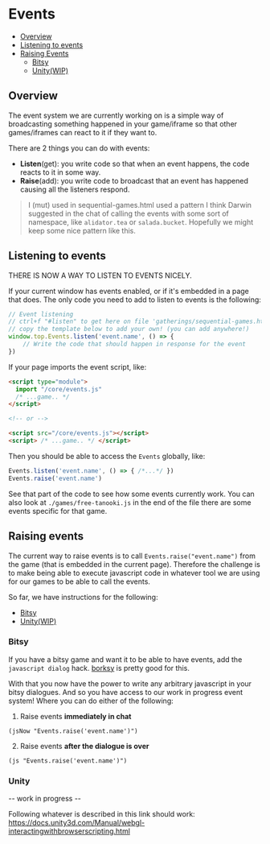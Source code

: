 Events
======

- [Overview](#overview)
- [Listening to events](#listening-to-events)
- [Raising Events](#raising-events)
  - [Bitsy](#bitsy)
  - [Unity(WIP)](#unity)

Overview
--------

The event system we are currently working on is a simple way of broadcasting something happened in your game/iframe so that other games/iframes can react to it if they want to.

There are 2 things you can do with events:
- __Listen__(get): you write code so that when an event happens, the code reacts to it in some way.
- __Raise__(add): you write code to broadcast that an event has happened causing all the listeners respond.

> I (mut) used in sequential-games.html used a pattern I think Darwin suggested in the chat of calling the events with some sort of namespace, like `alidator.tea` or `salada.bucket`. Hopefully we might keep some nice pattern like this.

Listening to events
-------------------

THERE IS NOW A WAY TO LISTEN TO EVENTS NICELY.

If your current window has events enabled, or if it's embedded in a page that does. The only code you need to add to listen to events is the following:

```js
// Event listening
// ctrl+f "#listen" to get here on file 'gatherings/sequential-games.html'
// copy the template below to add your own! (you can add anywhere!)
window.top.Events.listen('event.name', () => {
    // Write the code that should happen in response for the event
})
```

If your page imports the event script, like:

```html
<script type="module">
  import "/core/events.js"
  /* ...game.. */
</script>

<!-- or -->

<script src="/core/events.js"></script>
<script> /* ...game.. */ </script>
```

Then you should be able to access the `Events` globally, like:

```js
Events.listen('event.name', () => { /*...*/ })
Events.raise('event.name')
```

See that part of the code to see how some events currently work. You can also look at `./games/free-tanooki.js` in the end of the file there are some events specific for that game.

Raising events
--------------

The current way to raise events is to call `Events.raise("event.name")` from the game (that is embedded in the current page). Therefore the challenge is to make being able to execute javascript code in whatever tool we are using for our games to be able to call the events.

So far, we have instructions for the following:
  - [Bitsy](#bitsy)
  - [Unity(WIP)](#unity)

### Bitsy

If you have a bitsy game and want it to be able to have events, add the `javascript dialog` hack. [borksy](https://ayolland.itch.io/borksy) is pretty good for this.

With that you now have the power to write any arbitrary javascript in your bitsy dialogues. And so you have access to our work in progress event system! Where you can do either of the following:

1. Raise events __immediately in chat__
```
(jsNow "Events.raise('event.name')")
```

2. Raise events __after the dialogue is over__
```
(js "Events.raise('event.name')")
```
### Unity

-- work in progress --

Following whatever is described in this link should work: https://docs.unity3d.com/Manual/webgl-interactingwithbrowserscripting.html
